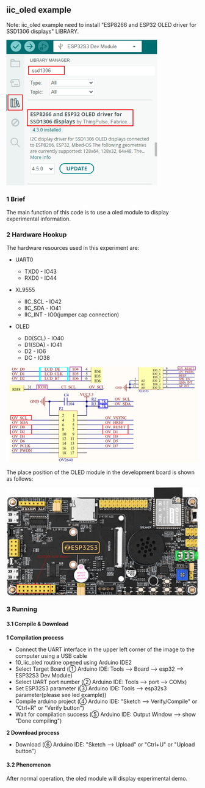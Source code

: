 ## iic_oled example

Note: iic_oled example need to install "ESP8266 and ESP32 OLED driver for SSD1306 displays" LIBRARY.

![](../../../../1_docs/3_figures/examples/oled/oled_lib.png)

### 1 Brief

The main function of this code is to use a oled module to display experimental information.

### 2 Hardware Hookup

The hardware resources used in this experiment are:

- UART0

	- TXD0 - IO43
	- RXD0 - IO44
- XL9555
	- IIC_SCL - IO42
	- IIC_SDA - IO41
	- IIC_INT - IO0(jumper cap connection)
- OLED
	- D0(SCL) - IO40
	- D1(SDA) - IO41
	- D2 - IO6
	- DC - IO38

![](../../../../1_docs/3_figures/examples/oled/oled_sch.png)

The place position of the OLED module in the development board is shown as follows:

![](../../../../1_docs/3_figures/examples/oled/oled_position.png)

### 3 Running

#### 3.1 Compile & Download

**1 Compilation process**

- Connect the UART interface in the upper left corner of the image to the computer using a USB cable
- 10_iic_oled routine opened using Arduino IDE2
- Select Target Board (① Arduino IDE: Tools --> Board --> esp32 --> ESP32S3 Dev Module)
- Select UART port number (② Arduino IDE: Tools --> port --> COMx)
- Set ESP32S3 parameter (③ Arduino IDE: Tools --> esp32s3 parameter(please see led example))
- Compile arduino project (④ Arduino IDE: "Sketch --> Verify/Compile" or "Ctrl+R" or "Verify button")
- Wait for compilation success (⑤ Arduino IDE: Output Window --> show "Done compiling")

**2 Download process**

- Download (⑥ Arduino IDE: "Sketch --> Upload" or "Ctrl+U" or "Upload button")

#### 3.2 Phenomenon

After normal operation, the oled module will display experimental demo.

![]()